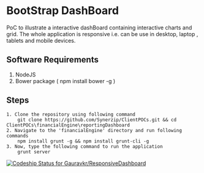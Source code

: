 BootStrap DashBoard
===================

PoC to illustrate a interactive dashBoard containing interactive charts and grid.
The whole application is responsive i.e. can be use in desktop, laptop , tablets and mobile devices.

Software Requirements
---------------------
1. NodeJS
2. Bower package ( npm install bower -g )

Steps
---------
```
1. Clone the repository using following command
	git clone https://github.com/Synerzip/ClientPOCs.git && cd ClientPOCs\financialEngine\reportingDashboard
2. Navigate to the 'financialEngine' directory and run following commands
	npm install grunt -g && npm install grunt-cli -g
3. Now, type the following command to run the application
	grunt server
```

[ ![Codeship Status for Gauravkr/ResponsiveDashboard](https://www.codeship.io/projects/9c92d200-062c-0132-2539-7acbbe3e78dc/status)](https://www.codeship.io/projects/31057)
